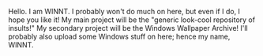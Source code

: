 Hello. I am WINNT. I probably won't do much on here, but even if I do, I hope you like it!
My main project will be the "generic look-cool repository of insults!"
My secondary project will be the Windows Wallpaper Archive!
I'll probably also upload some Windows stuff on here; hence my name, WINNT.

